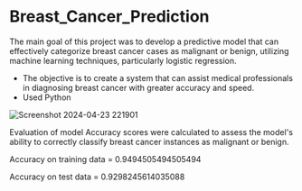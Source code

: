 # Breast_Cancer_Prediction

The main goal of this project was to develop a predictive model that can effectively categorize breast cancer cases as malignant or benign, utilizing machine learning techniques, particularly logistic regression.
-	The objective is to create a system that can assist medical professionals in diagnosing breast cancer with greater accuracy and speed.
-	Used Python 

![Screenshot 2024-04-23 221901](https://github.com/Chaitralikore/LeetCode/assets/127185062/273e56e5-bd02-4c0b-ae92-916df6371e2e) 


Evaluation of model
Accuracy scores were calculated to assess the model's ability to correctly classify breast cancer instances as malignant or benign.

 Accuracy on training data =  0.9494505494505494

 Accuracy on test data =  0.9298245614035088

